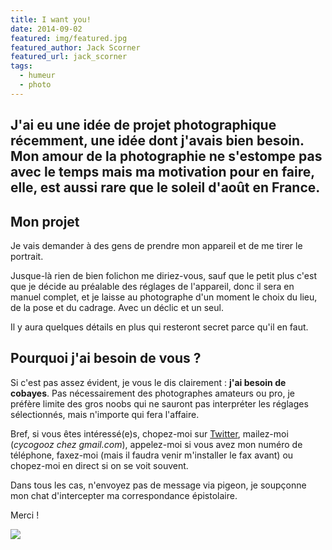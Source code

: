 ```yaml
---
title: I want you!
date: 2014-09-02
featured: img/featured.jpg
featured_author: Jack Scorner
featured_url: jack_scorner
tags:
  - humeur
  - photo
---
```


J'ai eu une idée de projet photographique récemment, une idée dont j'avais bien besoin. Mon amour de la photographie ne s'estompe pas avec le temps mais ma motivation pour en faire, elle, est aussi rare que le soleil d'août en France.
---

## Mon projet

Je vais demander à des gens de prendre mon appareil et de me tirer le portrait.

Jusque-là rien de bien folichon me diriez-vous, sauf que le petit plus c'est que je décide au préalable des réglages de l'appareil, donc il sera en manuel complet, et je laisse au photographe d'un moment le choix du lieu, de la pose et du cadrage. Avec un déclic et un seul.

Il y aura quelques détails en plus qui resteront secret parce qu'il en faut.

## Pourquoi j'ai besoin de vous ?

Si c'est pas assez évident, je vous le dis clairement : **j'ai besoin de cobayes**. Pas nécessairement des photographes amateurs ou pro, je préfère limite des gros noobs qui ne sauront pas interpréter les réglages sélectionnés, mais n'importe qui fera l'affaire.

Bref, si vous êtes intéressé(e)s, chopez-moi sur [Twitter](http://twitter.com/GoOz), mailez-moi (*cycogooz chez gmail.com*), appelez-moi si vous avez mon numéro de téléphone, faxez-moi (mais il faudra venir m'installer le fax avant) ou chopez-moi en direct si on se voit souvent.

Dans tous les cas, n'envoyez pas de message via pigeon, je soupçonne mon chat d'intercepter ma correspondance épistolaire.

Merci !

![](http://media1.giphy.com/media/xIJLgO6rizUJi/giphy.gif)

